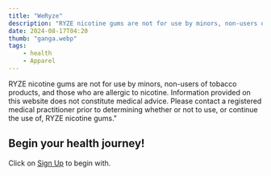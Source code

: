 ```yaml
---
title: "WeRyze"
description: "RYZE nicotine gums are not for use by minors, non-users of tobacco products, and those who are allergic to nicotine. Information provided on this website does not constitute medical advice. Please contact a registered medical practitioner prior to determining whether or not to use, or continue the use of, RYZE nicotine gums."
date: 2024-08-17T04:20
thumb: "ganga.webp"
tags: 
    - health
    - Apparel
---
```


RYZE nicotine gums are not for use by minors, non-users of tobacco products, and those who are allergic to nicotine. Information provided on this website does not constitute medical advice. Please contact a registered medical practitioner prior to determining whether or not to use, or continue the use of, RYZE nicotine gums."

## Begin your health journey!

Click on [Sign Up](https://www.cuelinks.com/campaigns/weryze-affiliate-program#7499 "Sign Up Link") to begin with.